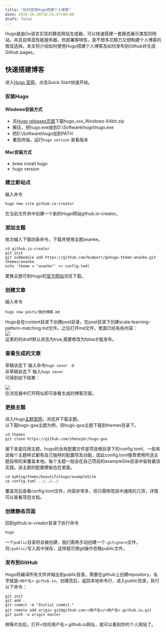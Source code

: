 ```yaml
---
title: "如何使用Hugo搭建个人博客"
date: 2019-10-28T10:55:57+08:00
draft: false
---
```


Hugo是由Go语言实现的静态网站生成器，可以快速搭建一套静态展示类型的网站。并且自带高性能服务器，热部署等特性，是不想多花精力又想构建个人博客的极佳选择。本文将介绍如何使用Hugo搭建个人博客及如何发布到Github并生成Github pages。



## 快速搭建博客
 进入[Hugo 官网](https://gohugo.io/)，点击Quick Start快速开始。
### 安装Hugo
#### Windows安装方式
* 去[Hugo releases页面](https://gohugo.io/categories/releases)下载hugo_xxx_Windows-64bit.zip
* 解压，把hugo.exe放到D:\Software\hugo\hugo.exe
* 把D:\Software\hugo加到PATH
* 重启终端，运行`hugo version` 查看版本

#### Mac安装方式
* brew install hugo
* hugo version

### 建立新站点
输入命令  
```
hugo new site github.io-creator  
```  
在当前文件夹中创建一个新的Hugo网站github.io-creator。

### 添加主题
依次输入下面四条命令，下载并使用主题ananke。  
```
cd github.io-creator  
git init  
git submodule add https://github.com/budparr/gohugo-theme-ananke.git themes/ananke      
echo 'theme = "ananke"' >> config.toml
```    
更换主题可到Hugo的[官方网站](https://themes.gohugo.io/)浏览下载。

### 创建文章 
输入命令
```
hugo new posts/我的博客.md  
```      
Hugo会在content目录下创建post目录，在post目录下创建scala-learning-pattern-matching.md文件。之后打开md文件，里面已经有些内容：     
![](/2.jpg)   
这里的的draft默认状态为true,需要修改为false才能发布。 

### 查看生成的文章
草稿状态下 输入命令``hugo sever -D``    
非草稿状态下 输入``hugo sever``     
可得到如下结果：  

![](/3.jpg)       
在浏览器中打开网址即可查看生成的博客页面。

### 更换主题
进入Hugo[主题官网](https://themes.gohugo.io/)，浏览并下载主题。    
以下载hugo-goa主题为例，将hugo-goa主题下载到themes目录下。
```
cd themes
git clone https://github.com/shenoybr/hugo-goa
```
接下来是应用主题，hugo的全局配置文件是项目根目录下的config.toml，一般来说每个主题样式都有自己独特的配置项及功能，因此config.toml推荐使用所选主题自带的来覆盖本地。每个主题一般会在自己项目的exampleSite目录中留有最佳实践，该主题的配置模板也在里面。
```
cd myblog/thems/beautifulhugo/exampleSite
cp config.toml ../../../
```
覆盖完后查看config.toml文件，内容非常多，但只需修改其中通用的几项，详情可以查看项目文档。  

### 创建静态页面
回到github.io-creator目录下执行命令
```
hugo
```
一个``public``目录将会被创建，我们需再手动创建一个``.gitignore``文件，将``/public/``写入其中保存，这样就可使git操作忽略public文件。

### 发布到GitHub
Hugo将编译所有文件并输出到public目录，需要在github上创建repository，名字就是``<用户名>.github.io``，创建完后，返回本地命令行，进入public目录，执行以下命令：
```
git init
git add .
git commit -m "Initial commit."
git remote add origin git@github.com:<用户名>/<用户名>.github.io.git
git push -u origin master
```
稍等片刻后，打开<你的用户名>.github.io网址，就可以看到你的个人网站了。
